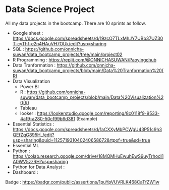 # Data Science Project
All my data projects in the bootcamp. There are 10 sprints as follow.

- Google sheet : https://docs.google.com/spreadsheets/d/19zcO7TLxMhJY7UBb37UZ30T-cyThf-e2n4HAuVH7OUk/edit?usp=sharing
- SQL : https://github.com/onnicha-suwan/data_bootcamp_projects/tree/main/project02
- R Programming : https://replit.com/@ONNICHASUWAN/Paoyingchub
- Data Tranformation : https://github.com/onnicha-suwan/data_bootcamp_projects/blob/main/Data%20Tranformation%20(R)
- Data Visualization
    - Power BI
    - R : https://github.com/onnicha-suwan/data_bootcamp_projects/blob/main/Data%20Visualization%20(R)
    - Tableau
    - looker : https://lookerstudio.google.com/reporting/8c0118f9-9533-4af9-a280-50cf99b6d381 (Example)
- Essential Statistics : https://docs.google.com/spreadsheets/d/1aCXXyMbPCWgU43P51c9h3QEfZqG895H_/edit?usp=sharing&ouid=112571931040240658672&rtpof=true&sd=true
- Essential ML 
- Python : https://colab.research.google.com/drive/18MQMHuEwuhEwS9uyTrhodl1A0WV5zzRH?usp=sharing
- Python for Data Analyst :
- Dashboard : 

Badge : https://badgr.com/public/assertions/1puYpVUVRLK468CaTfZW1w
